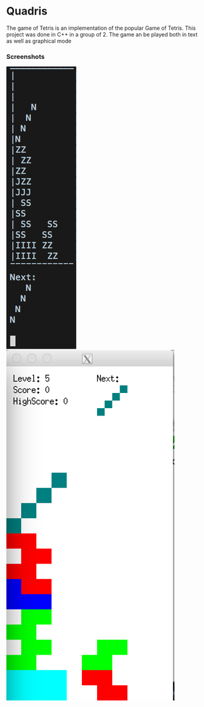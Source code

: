 # Quadris

The game of Tetris is an implementation of the popular Game of Tetris. This project was done in C++ in a group of 2. The game an be played both in text as well as graphical mode

### Screenshots
![Text mode](Images/tView.png)
![Graphical mode](Images/gView.png)
